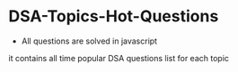 # DSA-Topics-Hot-Questions

- All questions are solved in javascript 

it contains all time popular DSA questions list for each topic

